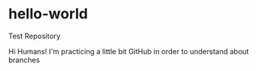 # hello-world
Test Repository

Hi Humans!
I'm practicing a little bit GitHub in order to understand about branches
